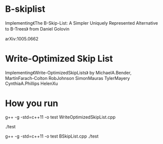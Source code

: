 # B-skiplist

Implementing《The B-Skip-List: A Simpler Uniquely Represented Alternative to B-Trees》 from Daniel Golovin

arXiv:1005.0662

# Write-Optimized Skip List

Implementing《Write-OptimizedSkipLists》 by MichaelA.Bender, MartínFarach-Colton RobJohnson SimonMauras TylerMayery CynthiaA.Phillips HelenXu


# How you run

g++ -g -std=c++11 -o test WriteOptimizedSkipList.cpp

./test

g++ -g -std=c++11 -o test BSkipList.cpp
./test


